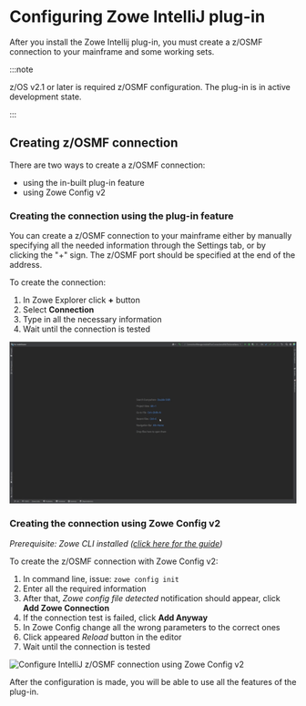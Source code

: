 # Configuring Zowe IntelliJ plug-in

After you install the Zowe Intellij plug-in, you must create a z/OSMF connection to your mainframe and some working sets. 

:::note

z/OS v2.1 or later is required z/OSMF configuration. The plug-in is in active development state. 

:::

## Creating z/OSMF connection 

There are two ways to create a z/OSMF connection: 
- using the in-built plug-in feature
- using Zowe Config v2

### Creating the connection using the plug-in feature

You can create a z/OSMF connection to your mainframe either by manually specifying all the needed information through the Settings tab, or by clicking the "+" sign. The z/OSMF port should be specified at the end of the address.

To create the connection:
1. In Zowe Explorer click **+** button
2. Select **Connection**
3. Type in all the necessary information
4. Wait until the connection is tested

![Configure IntelliJ z/OSMF connection](../images/intellij/connection_create.gif)

### Creating the connection using Zowe Config v2

*Prerequisite: Zowe CLI installed ([click here for the guide](https://docs.zowe.org/stable/user-guide/cli-installcli))*

To create the z/OSMF connection with Zowe Config v2:
1. In command line, issue: `zowe config init`
2. Enter all the required information
3. After that, *Zowe config file detected* notification should appear, click **Add Zowe Connection**
4. If the connection test is failed, click **Add Anyway**
5. In Zowe Config change all the wrong parameters to the correct ones
6. Click appeared *Reload* button in the editor
7. Wait until the connection is tested

![Configure IntelliJ z/OSMF connection using Zowe Config v2](../images/intellij/connection_zowe_config_v2.gif)

After the configuration is made, you will be able to use all the features of the plug-in.
